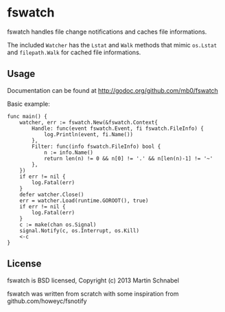 fswatch
=======

fswatch handles file change notifications and caches file informations.

The included `Watcher` has the `Lstat` and `Walk` methods that mimic `os.Lstat` and `filepath.Walk` for cached file informations.


Usage
-----
Documentation can be found at http://godoc.org/github.com/mb0/fswatch

Basic example:

	func main() {
		watcher, err := fswatch.New(&fswatch.Context{
			Handle: func(event fswatch.Event, fi fswatch.FileInfo) {
				log.Println(event, fi.Name())
			},
			Filter: func(info fswatch.FileInfo) bool {
				n := info.Name()
				return len(n) != 0 && n[0] != '.' && n[len(n)-1] != '~'
			},
		})
		if err != nil {
			log.Fatal(err)
		}
		defer watcher.Close()
		err = watcher.Load(runtime.GOROOT(), true)
		if err != nil {
			log.Fatal(err)
		}
		c := make(chan os.Signal)
		signal.Notify(c, os.Interrupt, os.Kill)
		<-c
	}

License
-------
fswatch is BSD licensed, Copyright (c) 2013 Martin Schnabel

fswatch was written from scratch with some inspiration from github.com/howeyc/fsnotify
